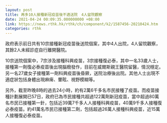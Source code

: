 ```yaml
---
layout: post
title: 再多10人接種新冠疫苗後不適送院　4人留院觀察
date: 2021-04-24 00:09:35.000000000 +08:00
link: https://news.rthk.hk/rthk/ch/component/k2/1587456-20210424.htm
categories: rthk
---
```


政府表示前日共有10宗接種新冠疫苗後送院個案，其中4人出院，4人留院觀察，其餘2人未經診症自行離開醫院。

10宗送院個案中，7宗涉及接種科興疫苗，3宗接種復必泰，其中一名33歲人士，接種第一劑復必泰疫苗後出現腦癇發作，目前在威爾斯親王醫院留醫，情況穩定。另一名27歲女子接種第一劑科興疫苗後昏厥，送院治療後出院。其他人士出現不適症狀包括身體出現麻痺、暈眩、視野模糊等。

另外，截至昨晚8時的過去24小時，約有2萬6千多名市民接種了疫苗。而疫苗接種計劃展開已57日，政府已為市民接種共超過122萬劑新冠疫苗，當中超過80萬名市民已接種第一針，包括近39萬7千多人人接種科興疫苗，40萬9千多人接種復必泰疫苗。約41萬名市民已接種第二劑，包括超過26萬人接種科興疫苗，近15萬人接種復必泰疫苗。

